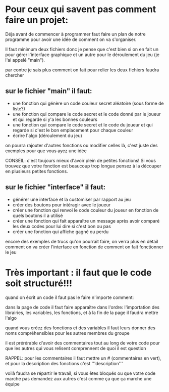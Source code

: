 
# Pour ceux qui savent pas comment faire un projet:

Déja avant de commencer à programmer faut faire un plan de notre programme pour avoir une idée de comment on va s'organiser.

Il faut minimum deux fichiers donc je pense que c'est bien si on en fait un pour gérer l'interface graphique 
et un autre pour le déroulement du jeu (je l'ai appelé "main").

par contre je sais plus comment on fait pour relier les deux fichiers faudra chercher

sur le fichier "main" il faut:
-
- une fonction qui génère un code couleur secret aléatoire (sous forme de liste?)
- une fonction qui compare le code secret et le code donné par le joueur et qui regarde si y'a les bonnes couleurs
- une fonction qui compare le code secret et le code du joueur et qui regarde si c'est le bon emplacement pour chaque couleur
- écrire l'algo (déroulement du jeu)

on pourra rajouter d'autres fonctions ou modifier celles là, c'est juste des exemples pour que vous ayez une idée

CONSEIL: c'est toujours mieux d'avoir plein de petites fonctions!
Si vous trouvez que votre fonction est beaucoup trop longue pensez à la découper en plusieurs petites fonctions.

sur le fichier "interface" il faut:
-
- générer une interface et la customiser par rapport au jeu
- créer des boutons pour intéragir avec le joueur
- créer une fonction qui renvoi le code couleur du joueur en fonction de quels boutons il a utilisé
- créer une fonction qui fait apparaître un message après avoir comparé les deux codes pour lui dire si c'est bon ou pas
- créer une fonction qui affiche gagné ou perdu

encore des exemples de trucs qu'on pourrait faire, on verra plus en détail comment on va créer l'interface en fonction de comment on fait fonctionner le jeu

# Très important : il faut que le code soit structuré!!!
quand on écrit un code il faut pas le faire n'importe comment:

dans la page de code il faut faire apparaître dans l'ordre: l'importation des librairies, les variables, les fonctions, et à la fin de la page il faudra mettre l'algo

quand vous créez des fonctions et des variables il faut leurs donner des noms compréhensibles pour les autres membres du groupe

il est prérérable d'avoir des commentaires tout au long de votre code pour que les autres qui vous relisent comprennent de quoi il est question

RAPPEL: pour les commentaires il faut mettre un # (commentaires en vert), et pour la description des fonctions c'est '''description'''



voilà faudra se répartir le travail, si vous êtes bloqués ou que votre code marche pas demandez aux autres c'est comme ça que ça marche une équipe
